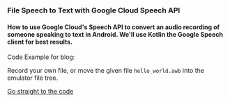 ### File Speech to Text with Google Cloud Speech API

#### How to use Google Cloud's Speech API to convert an audio recording of someone speaking to text in Android. We'll use Kotlin the Google Speech client for best results.

Code Example for blog:

Record your own file, or move the given file `hello_world.awb` into the emulator file tree.

[Go straight to the code](https://github.com/blundell/VoiceToTextExample/blob/master/app/src/main/java/com/blundell/tut/ui/main/MainFragment.kt#L52)
